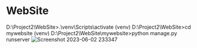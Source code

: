 # WebSite
D:\Project2\WebSite>.\venv\Scripts\activate
(venv) D:\Project2\WebSite>cd mywebsite
(venv) D:\Project2\WebSite\mywebsite>python manage.py runserver
![Screenshot 2023-06-02 233347](https://github.com/PPlai/WebSite/assets/87358973/cbdff5a7-a9ca-427a-bf3e-04ae329c2c3d)
